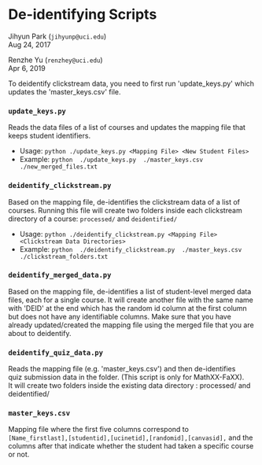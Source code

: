 # De-identifying Scripts

Jihyun Park (`jihyunp@uci.edu`)  
Aug 24, 2017

Renzhe Yu (`renzhey@uci.edu`)  
Apr 6, 2019

To deidentify clickstream data, you need to first run 'update_keys.py' which updates the 'master_keys.csv' file.


### `update_keys.py`
Reads the data files of a list of courses and updates the mapping file that keeps student identifiers. 

* Usage: `python ./update_keys.py <Mapping File> <New Student Files>`
* Example: `python  ./update_keys.py  ./master_keys.csv  ./new_merged_files.txt`


### `deidentify_clickstream.py`
Based on the mapping file, de-identifies the clickstream data of a list of courses. Running this file will 
create two folders inside each clickstream directory of a course: `processed/` and `deidentified/`

* Usage: `python ./deidentify_clickstream.py <Mapping File> <Clickstream Data Directories>`
* Example: `python  ./deidentify_clickstream.py  ./master_keys.csv  ./clickstream_folders.txt `


### `deidentify_merged_data.py`
Based on the mapping file, de-identifies a list of student-level merged data files, each for a single course. It will 
create another file with the same name with 'DEID' at the end which has the random id column at the first column but 
does not have any identifiable columns. Make sure that you have already updated/created the mapping file using the 
merged file that you are about to deidentify.


### `deidentify_quiz_data.py`
Reads the mapping file (e.g. 'master_keys.csv') and then de-identifies <br>
quiz submission data in the folder. (This script is only for MathXX-FaXX). <br>
It will create two folders inside the existing data directory : processed/ and deidentified/


### `master_keys.csv`
Mapping file where the first five columns correspond to <br>
`[Name_firstlast],[studentid],[ucinetid],[randomid],[canvasid],` 
and the columns after that indicate whether the student had taken a specific course or not.

